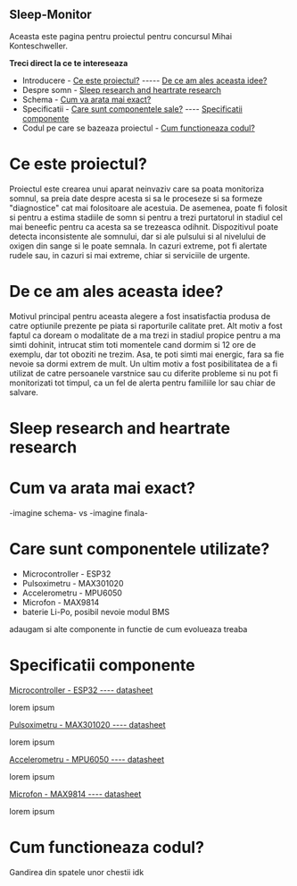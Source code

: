 ## Sleep-Monitor
Aceasta este pagina pentru proiectul pentru concursul Mihai Konteschweller.

**Treci direct la ce te intereseaza**

+ Introducere - [Ce este proiectul?](#ce-este-proiectul) ----- [De ce am ales aceasta idee?](#de-ce-am-ales-aceasta-idee)
+ Despre somn - [Sleep research and heartrate research](#sleep-research-and-heartrate-research)
+ Schema - [Cum va arata mai exact?](#cum-va-arata-mai-exact)
+ Specificatii - [Care sunt componentele sale?](#care-sunt-componentele-utilizate) ---- [Specificatii componente](#specificatii-componente)
+ Codul pe care se bazeaza proiectul - [Cum functioneaza codul?](#cum-functioneaza-codul)

# Ce este proiectul?

Proiectul este crearea unui aparat neinvaziv care sa poata monitoriza somnul, sa preia date despre acesta si sa le proceseze si sa formeze "diagnostice" cat mai folositoare ale acestuia. De asemenea, poate fi folosit si pentru a estima stadiile de somn si pentru a trezi purtatorul in stadiul cel mai beneefic pentru ca acesta sa se trezeasca odihnit. Dispozitivul poate detecta inconsistente ale somnului, dar si ale pulsului si al nivelului de oxigen din sange si le poate semnala. In cazuri extreme, pot fi alertate rudele sau, in cazuri si mai extreme, chiar si serviciile de urgente.


# De ce am ales aceasta idee?

Motivul principal pentru aceasta alegere a fost insatisfactia produsa de catre optiunile prezente pe piata si raporturile calitate pret. Alt motiv a fost faptul ca doream o modalitate de a ma trezi in stadiul propice pentru a ma simti dohinit, intrucat stim toti momentele cand dormim si 12 ore de exemplu, dar tot oboziti ne trezim. Asa, te poti simti mai energic, fara sa fie nevoie sa dormi extrem de mult. Un ultim motiv a fost posibilitatea de a fi utilizat de catre persoanele varstnice sau cu diferite probleme si nu pot fi monitorizati tot timpul, ca un fel de alerta pentru familiile lor sau chiar de salvare.


# Sleep research and heartrate research


# Cum va arata mai exact?

-imagine schema-  vs  -imagine finala-


# Care sunt componentele utilizate?

+ Microcontroller - ESP32
+ Pulsoximetru - MAX301020
+ Accelerometru - MPU6050
+ Microfon - MAX9814
+ baterie Li-Po, posibil nevoie modul BMS

adaugam si alte componente in functie de cum evolueaza treaba


# Specificatii componente

<ins>Microcontroller - ESP32 ---- [datasheet](esp32_datasheet_en.pdf)</ins>

lorem ipsum

<ins>Pulsoximetru - MAX301020 ---- [datasheet](max30102.pdf)</ins>

lorem ipsum

<ins>Accelerometru - MPU6050 ---- [datasheet](MPU-6000-Datasheet1.pdf)</ins>

lorem ipsum

<ins>Microfon - MAX9814 ---- [datasheet](max9814.pdf)</ins>

lorem  ipsum


# Cum functioneaza codul?

Gandirea din spatele unor chestii idk
